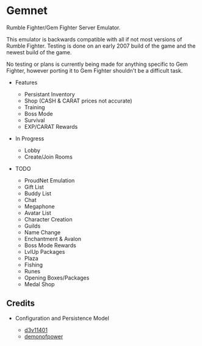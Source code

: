 # Gemnet
Rumble Fighter/Gem Fighter Server Emulator.

This emulator is backwards compatible with all if not most versions of Rumble Fighter.
Testing is done on an early 2007 build of the game and the newest build of the game.

No testing or plans is currently being made for anything specific to Gem Fighter, however porting it to Gem Fighter shouldn't be a difficult task.

- Features
    * Persistant Inventory
    * Shop (CASH & CARAT prices not accurate)
    * Training
    * Boss Mode
    * Survival
    * EXP/CARAT Rewards


- In Progress
    * Lobby
    * Create/Join Rooms


- TODO
    * ProudNet Emulation
    * Gift List
    * Buddy List
    * Chat
    * Megaphone
    * Avatar List
    * Character Creation
    * Guilds
    * Name Change
    * Enchantment & Avalon
    * Boss Mode Rewards
    * LvlUp Packages
    * Plaza
    * Fishing
    * Runes
    * Opening Boxes/Packages
    * Medal Shop
      
## Credits
  - Configuration and Persistence Model
    
    * [d3v11401](https://github.com/d3v1l401)
    * [demonofpower](https://github.com/demonofpower)
